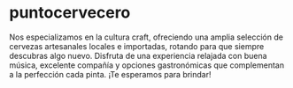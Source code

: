 # puntocervecero
Nos especializamos en la cultura craft, ofreciendo una amplia selección de cervezas artesanales locales e importadas, rotando para que siempre descubras algo nuevo. Disfruta de una experiencia relajada con buena música, excelente compañía y opciones gastronómicas que complementan a la perfección cada pinta. ¡Te esperamos para brindar!
